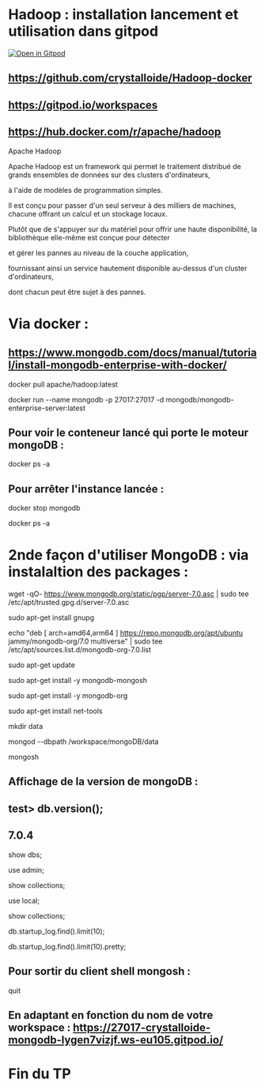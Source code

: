 # Hadoop : installation lancement et utilisation dans gitpod


[![Open in Gitpod](https://gitpod.io/button/open-in-gitpod.svg)](https://gitpod.io/#https://github.com/crystalloide/Hadoop-docker)

## https://github.com/crystalloide/Hadoop-docker

## https://gitpod.io/workspaces

## https://hub.docker.com/r/apache/hadoop


Apache Hadoop

Apache Hadoop est un framework qui permet le traitement distribué de grands ensembles de données sur des clusters d'ordinateurs,

à l'aide de modèles de programmation simples. 

Il est conçu pour passer d'un seul serveur à des milliers de machines, chacune offrant un calcul et un stockage locaux. 

Plutôt que de s'appuyer sur du matériel pour offrir une haute disponibilité, la bibliothèque elle-même est conçue pour détecter 

et gérer les pannes au niveau de la couche application, 

fournissant ainsi un service hautement disponible au-dessus d'un cluster d'ordinateurs, 

dont chacun peut être sujet à des pannes.


# Via docker : 

## https://www.mongodb.com/docs/manual/tutorial/install-mongodb-enterprise-with-docker/

docker pull apache/hadoop:latest

docker run --name mongodb -p 27017:27017 -d mongodb/mongodb-enterprise-server:latest

## Pour voir le conteneur lancé qui porte le moteur mongoDB : 

docker ps -a

## Pour arrêter l'instance lancée : 

docker stop mongodb

docker ps -a


# 2nde façon d'utiliser MongoDB : via instalaltion des packages : 

wget -qO- https://www.mongodb.org/static/pgp/server-7.0.asc | sudo tee /etc/apt/trusted.gpg.d/server-7.0.asc

sudo apt-get install gnupg

echo "deb [ arch=amd64,arm64 ] https://repo.mongodb.org/apt/ubuntu jammy/mongodb-org/7.0 multiverse" | sudo tee /etc/apt/sources.list.d/mongodb-org-7.0.list

sudo apt-get update

sudo apt-get install -y mongodb-mongosh

sudo apt-get install -y mongodb-org

sudo apt-get install net-tools

mkdir data

mongod --dbpath /workspace/mongoDB/data 

mongosh

## Affichage de la version de mongoDB : 
## test> db.version();
## 7.0.4

show dbs;

use admin;

show collections;

use local;

show collections;

db.startup_log.find().limit(10);

db.startup_log.find().limit(10).pretty;


## Pour sortir du client shell mongosh : 
quit

## En adaptant en fonction du nom de votre workspace :  https://27017-crystalloide-mongodb-lygen7vizjf.ws-eu105.gitpod.io/

# Fin du TP
